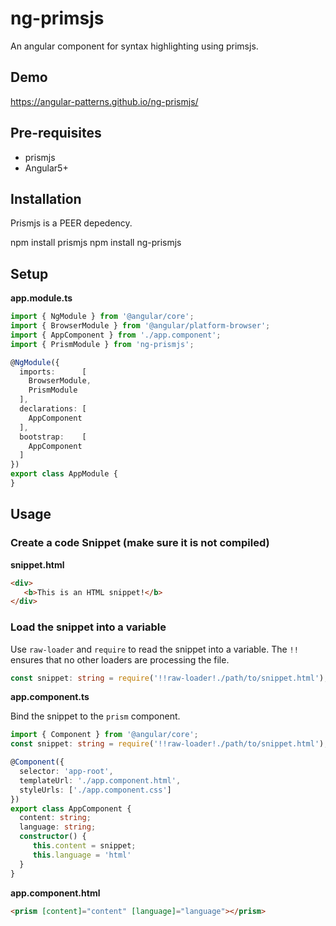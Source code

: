 # ng-primsjs

An angular component for syntax highlighting using primsjs.

## Demo

https://angular-patterns.github.io/ng-prismjs/

## Pre-requisites

* prismjs
* Angular5+

## Installation

Prismjs is a PEER depedency.

npm install prismjs
npm install ng-prismjs

## Setup

**app.module.ts**

```typescript
import { NgModule } from '@angular/core';
import { BrowserModule } from '@angular/platform-browser';
import { AppComponent } from './app.component';
import { PrismModule } from 'ng-prismjs';

@NgModule({
  imports:      [ 
    BrowserModule, 
    PrismModule
  ],
  declarations: [ 
    AppComponent 
  ],
  bootstrap:    [ 
    AppComponent 
  ]
})
export class AppModule {
}
```

## Usage

### Create a code Snippet (make sure it is not compiled)

**snippet.html**

```html
<div>
   <b>This is an HTML snippet!</b>
</div>
```

### Load the snippet into a variable

Use `raw-loader` and `require` to read the snippet into a variable.  The `!!` ensures that no other loaders are processing the file.

```typescript
const snippet: string = require('!!raw-loader!./path/to/snippet.html');
```

**app.component.ts**

Bind the snippet to the `prism` component.

```typescript
import { Component } from '@angular/core';
const snippet: string = require('!!raw-loader!./path/to/snippet.html');

@Component({
  selector: 'app-root',
  templateUrl: './app.component.html',
  styleUrls: ['./app.component.css']
})
export class AppComponent {
  content: string;
  language: string;
  constructor() {
     this.content = snippet;
     this.language = 'html'
  }
}

```

**app.component.html**

```html
<prism [content]="content" [language]="language"></prism>
```

